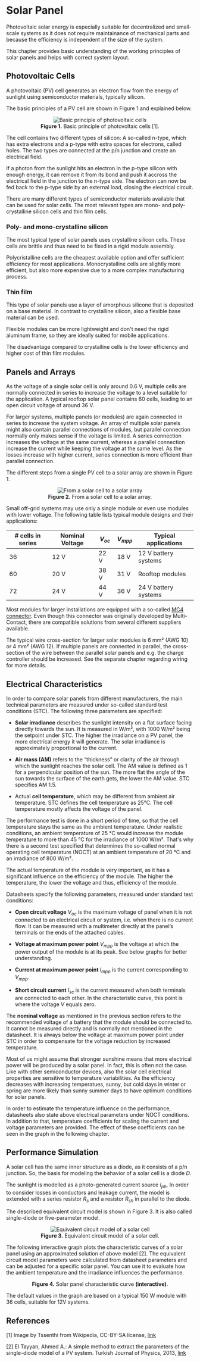# Solar Panel

Photovoltaic solar energy is especially suitable for decentralized and small-scale systems as it does not require maintainance of mechanical parts and because the efficiency is independent of the size of the system.

This chapter provides basic understanding of the working principles of solar panels and helps with correct system layout.

## Photovoltaic Cells

A photovoltaic (PV) cell generates an electron flow from the energy of sunlight using semiconductor materials, typically silicon.

The basic principles of a PV cell are shown in Figure 1 and explained below.

<figure>
<center>
    <img src="./images/pv-cell-principles.gif" alt="Basic principle of photovoltaic cells" height="auto" width="auto" />
    <figcaption><b>Figure 1.</b> Basic principle of photovoltaic cells [1].</figcaption>
</center>
</figure>

The cell contains two different types of silicon: A so-called n-type, which has extra electrons and a p-type with extra spaces for electrons, called holes. The two types are connected at the p/n junction and create an electrical field.

If a photon from the sunlight hits an electron in the p-type silicon with enough energy, it can remove it from its bond and push it accross the electrical field in the junction to the n-type side. The electron can now be fed back to the p-type side by an external load, closing the electrical circuit.

There are many different types of semiconductor materials available that can be used for solar cells. The most relevant types are mono- and poly-crystalline silicon cells and thin film cells.

### Poly- and mono-crystalline silicon

The most typical type of solar panels uses crystalline silicon cells. These cells are brittle and thus need to be fixed in a rigid module assembly.

Polycristalline cells are the cheapest available option and offer sufficient efficiency for most applications. Monocrystalline cells are slightly more efficient, but also more expensive due to a more complex manufacturing process.

### Thin film

This type of solar panels use a layer of amorphous silicone that is deposited on a base material. In contrast to crystalline silicon, also a flexible base material can be used.

Flexible modules can be more lightweight and don't need the rigid aluminum frame, so they are ideally suited for mobile applications.

The disadvantage compared to crystalline cells is the lower efficiency and higher cost of thin film modules.

## Panels and Arrays

As the voltage of a single solar cell is only around 0.6 V, multiple cells are normally connected in series to increase the voltage to a level suitable for the application. A typical rooftop solar panel contains 60 cells, leading to an open circuit voltage of around 36 V.

For larger systems, multiple panels (or modules) are again connected in series to increase the system voltage. An array of multiple solar panels might also contain parallel connections of modules, but parallel connection normally only makes sense if the voltage is limited. A series connection increases the voltage at the same current, whereas a parallel connection increase the current while keeping the voltage at the same level. As the losses increase with higher current, series connection is more efficient than parallel connection.

The different steps from a single PV cell to a solar array are shown in Figure 1.

<figure>
<center>
    <img src="./images/solar-cell-to-array.svg" alt="From a solar cell to a solar array" height="auto" width="auto" />
    <figcaption><b>Figure 2.</b> From a solar cell to a solar array.</figcaption>
</center>
</figure>

Small off-grid systems may use only a single module or even use modules with lower voltage. The following table lists typical module designs and their applications:

| # cells in series | Nominal Voltage  |   $V_{oc}$  |  $V_{mpp}$  | Typical applications   |
|-------------------|------------------|-------------|-------------|------------------------|
|   36              |       12 V       |     22 V    |    18 V     | 12 V battery systems   |
|   60              |       20 V       |     38 V    |    31 V     | Rooftop modules        |
|   72              |       24 V       |     44 V    |    36 V     | 24 V battery systems   |

Most modules for larger installations are equipped with a so-called [MC4 connector](https://en.wikipedia.org/wiki/MC4_connector). Even though this connector was originally developed by Multi-Contact, there are compatible solutions from several different suppliers available.

The typical wire cross-section for larger solar modules is 6 mm² (AWG 10) or 4 mm² (AWG 12). If multiple panels are connected in parallel, the cross-section of the wire between the parallel solar panels and e.g. the charge controller should be increased. See the separate chapter regarding wiring for more details.

## Electrical Characteristics

In order to compare solar panels from different manufacturers, the main technical parameters are measured under so-called standard test conditions (STC). The following three parameters are specified:

- **Solar irradiance** describes the sunlight intensity on a flat surface facing directly towards the sun. It is measured in W/m², with 1000 W/m² being the setpoint under STC. The higher the irradiance on a PV panel, the more electrical energy it will generate. The solar irradiance is approximately proportional to the current.

- **Air mass (AM)** refers to the “thickness” or clarity of the air through which the sunlight reaches the solar cell. The AM value is defined as 1 for a perpendicular position of the sun. The more flat the angle of the sun towards the surface of the earth gets, the lower the AM value. STC specifies AM 1.5.

- Actual **cell temperature**, which may be different from ambient air temperature. STC defines the cell temperature as 25°C. The cell temperature mostly affects the voltage of the panel.

The performance test is done in a short period of time, so that the cell temperature stays the same as the ambient temperature. Under realistic conditions, an ambient temperature of 25 °C would increase the module temperature to more than 45 °C for the irradiance of 1000 W/m². That's why there is a second test specified that determines the so-called normal operating cell temperature (NOCT) at an ambient temperature of 20 °C and an irradiance of 800 W/m².

The actual temperature of the module is very important, as it has a significant influence on the efficiency of the module. The higher the temperature, the lower the voltage and thus, efficiency of the module.

Datasheets specify the following parameters, measured under standard test conditions:

- **Open circuit voltage** $V_{oc}$ is the maximum voltage of panel when it is not connected to an electrical circuit or system, i.e. when there is no current flow. It can be measured with a multimeter directly at the panel’s terminals or the ends of the attached cables.

- **Voltage at maximum power point** $V_{mpp}$ is the voltage at which the power output of the module is at its peak. See below graphs for better understanding.

- **Current at maximum power point** $I_{mpp}$ is the current corresponding to $V_{mpp}$.

- **Short circuit current** $I_{sc}$ is the current measured when both terminals are connected to each other. In the characteristic curve, this point is where the voltage $V$ equals zero.

The **nominal voltage** as mentioned in the previous section refers to the recommended voltage of a battery that the module should be connected to. It cannot be measured directly and is normally not mentioned in the datasheet. It is always below the voltage at maximum power point under STC in order to compensate for the voltage reduction by increased temperature.

Most of us might assume that stronger sunshine means that more electrical power will be produced by a solar panel. In fact, this is often not the case. Like with other semiconductor devices, also the solar cell electrical properties are sensitive to temperature variabilities. As the efficiency decreases with increasing temperatues, sunny, but cold days in winter or spring are more likely than sunny summer days to have optimum conditions for solar panels.

In order to estimate the temperature influence on the performance, datasheets also state above electrical parameters under NOCT conditions. In addition to that, temperature coefficients for scaling the current and voltage parameters are provided. The effect of these coefficients can be seen in the graph in the following chapter.

## Performance Simulation

A solar cell has the same inner structure as a diode, as it consists of a p/n junction. So, the basis for modeling the behavior of a solar cell is a diode $D$.

The sunlight is modelled as a photo-generated current source $I_{ph}$. In order to consider losses in conductors and leakage current, the model is extended with a series resistor $R_s$ and a resistor $R_{sh}$ in parallel to the diode.

The described equivalent circuit model is shown in Figure 3. It is also called single-diode or five-parameter model.

<figure>
<center>
    <img src="./images/pv-equivalent-circuit.svg" alt="Equivalent circuit model of a solar cell" height="auto" width="auto" />
    <figcaption><b>Figure 3.</b> Equivalent circuit model of a solar cell.</figcaption>
</center>
</figure>

The following interactive graph plots the characteristic curves of a solar panel using an approximated solution of above model [2]. The equivalent circuit model parameters were calculated from datasheet parameters and can be adjusted for a specific solar panel. You can use it to evaluate how the ambient temperature and the irradiance influences the performance.

<testing-interactive-diagram/>

<figure>
<center>
    <figcaption><b>Figure 4.</b> Solar panel characteristic curve <b>(interactive)</b>.</figcaption>
</center>
</figure>

The default values in the graph are based on a typical 150 W module with 36 cells, suitable for 12V systems.

<!--
## Energy calculation

::: warning TODO
- Global irradiance
- Difference between summer and winter
- Installation (angle, partial shading, etc.)
:::
-->

<h2>References</h2>

[1] Image by Tssenthi from Wikipedia, CC-BY-SA license, [link](https://commons.wikimedia.org/wiki/File:Silicon_solar_cell.gif)

[2] El Tayyan, Ahmed A.: A simple method to extract the parameters of the single-diode model of a PV system. Turkish Journal of Physics, 2013, [link](https://pdfs.semanticscholar.org/c8af/14dd80bd568eb8c717ae24fd9ea6222f9ad0.pdf)

<!--
[3] Calculator for daily solar irradiance: [Website](http://www.solarelectricityhandbook.com/solar-irradiance.html)
-->




